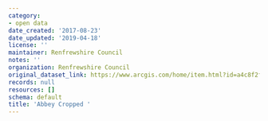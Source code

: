 ```yaml
---
category:
- open data
date_created: '2017-08-23'
date_updated: '2019-04-18'
license: ''
maintainer: Renfrewshire Council
notes: ''
organization: Renfrewshire Council
original_dataset_link: https://www.arcgis.com/home/item.html?id=a4c8f2fa99bd429d86a7922451f7bdd6
records: null
resources: []
schema: default
title: 'Abbey Cropped '
---
```

